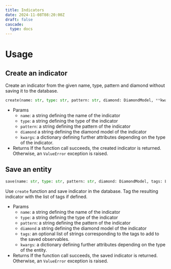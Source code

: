 ```yaml
---
title: Indicators
date: 2024-11-08T08:20:00Z
draft: false
cascade:
  type: docs
---
```


# Usage

## Create an indicator

Create an indicator from the given name, type, pattern and diamond without saving it to the database.

```python
create(name: str, type: str, pattern: str, diamond: DiamondModel, **kwargs)
```

* Params
   * `name`: a string defining the name of the indicator
   * `type`: a string defining the type of the indicator
   * `pattern`: a string defining the pattern of the indicator
   * `diamond` a string defining the diamond model of the indicator
   * `kwargs`: a dictionary defining further attributes depending on the type of the indicator.
* Returns
If the function call succeeds, the created indicator is returned. Otherwise, an `ValueError` exception is raised.

## Save an entity

```python
save(name: str, type: str, pattern: str, diamond: DiamondModel, tags: List[str] = None, **kwargs)
```

Use `create` function and save indicator in the database. Tag the resulting indicator with the list of tags if defined. 

* Params
   * `name`: a string defining the name of the indicator
   * `type`: a string defining the type of the indicator
   * `pattern`: a string defining the pattern of the indicator
   * `diamond` a string defining the diamond model of the indicator
   * `tags`: an optional list of strings corresponding to the tags to add to the saved observables.
   * `kwargs`: a dictionary defining further attributes depending on the type of the entity.
* Returns
If the function call succeeds, the saved indicator is returned. Otherwise, an `ValueError` exception is raised.